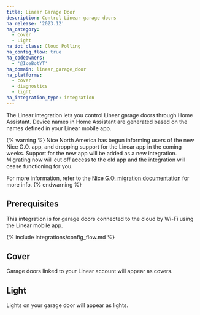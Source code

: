 ```yaml
---
title: Linear Garage Door
description: Control Linear garage doors
ha_release: '2023.12'
ha_category:
  - Cover
  - Light
ha_iot_class: Cloud Polling
ha_config_flow: true
ha_codeowners:
  - '@IceBotYT'
ha_domain: linear_garage_door
ha_platforms:
  - cover
  - diagnostics
  - light
ha_integration_type: integration
---
```


The Linear integration lets you control Linear garage doors through Home Assistant. Device names in Home Assistant are generated based on the names defined in your Linear mobile app.

{% warning %}
Nice North America has begun informing users of the new Nice G.O. app, and dropping support for the Linear app in the coming weeks. Support for the new app will be added as a new integration.
Migrating now will cut off access to the old app and the integration will cease functioning for you.

For more information, refer to the [Nice G.O. migration documentation](https://na.niceforyou.com/features/nice-go-app/#migration) for more info.
{% endwarning %}

## Prerequisites

This integration is for garage doors connected to the cloud by Wi-Fi using the Linear mobile app.

{% include integrations/config_flow.md %}

## Cover

Garage doors linked to your Linear account will appear as covers.

## Light

Lights on your garage door will appear as lights.
